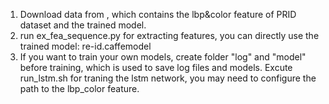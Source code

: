 1. Download data from , which contains the lbp&color feature of PRID dataset and the trained model.
2. run ex_fea_sequence.py for extracting features, you can directly use the trained model: re-id.caffemodel
3. If you want to train your own models, create folder "log" and "model" before training, which is used to save log files and models. Excute run_lstm.sh for traning the lstm network, you may need to configure the path to the lbp_color feature.

